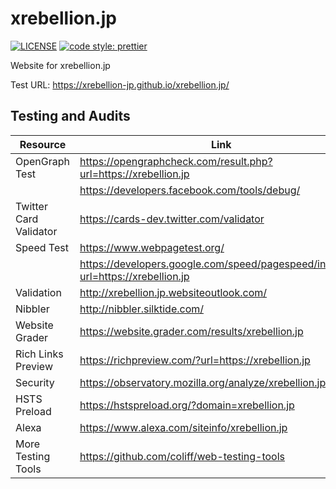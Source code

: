 # xrebellion.jp

[![LICENSE](https://img.shields.io/badge/license-MIT-lightgrey.svg)](https://raw.githubusercontent.com/xrebellion.jp/xrebellion.jp/master/LICENSE)
[![code style: prettier](https://img.shields.io/badge/code_style-prettier-ff69b4.svg?style=flat-square)](https://github.com/prettier/prettier)

Website for xrebellion.jp

Test URL: https://xrebellion-jp.github.io/xrebellion.jp/

## Testing and Audits

| Resource               | Link                                                                              |
| ---------------------- | --------------------------------------------------------------------------------- |
| OpenGraph Test         | https://opengraphcheck.com/result.php?url=https://xrebellion.jp                   |
|                        | https://developers.facebook.com/tools/debug/                                      |
| Twitter Card Validator | https://cards-dev.twitter.com/validator                                           |
| Speed Test             | https://www.webpagetest.org/                                                      |
|                        | https://developers.google.com/speed/pagespeed/insights/?url=https://xrebellion.jp |
| Validation             | http://xrebellion.jp.websiteoutlook.com/                                          |
| Nibbler                | http://nibbler.silktide.com/                                                      |
| Website Grader         | https://website.grader.com/results/xrebellion.jp                                  |
| Rich Links Preview     | https://richpreview.com/?url=https://xrebellion.jp                                |
| Security               | https://observatory.mozilla.org/analyze/xrebellion.jp                             |
| HSTS Preload           | https://hstspreload.org/?domain=xrebellion.jp                                     |
| Alexa                  | https://www.alexa.com/siteinfo/xrebellion.jp                                      |
| More Testing Tools     | https://github.com/coliff/web-testing-tools                                       |
